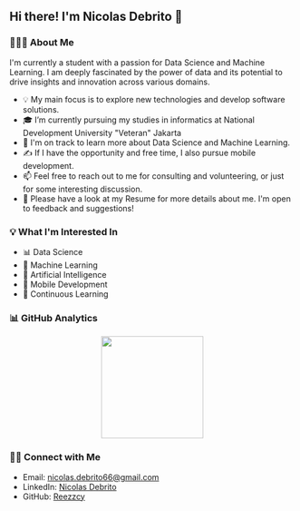 ## Hi there! I'm Nicolas Debrito 👋

### 👨🏻‍💻 About Me
I'm currently a student with a passion for Data Science and Machine Learning. I am deeply fascinated by the power of data and its potential to drive insights and innovation across various domains.

- 💡 My main focus is to explore new technologies and develop software solutions.
- 🎓 I’m currently pursuing my studies in informatics at National Development University "Veteran" Jakarta
- 🌱 I'm on track to learn more about Data Science and Machine Learning.
- ✍️ If I have the opportunity and free time, I also pursue mobile development.
- 📫 Feel free to reach out to me for consulting and volunteering, or just for some interesting discussion.
- 📄 Please have a look at my Resume for more details about me. I'm open to feedback and suggestions!

### 💡 What I'm Interested In

- 📊 Data Science
- 🧠 Machine Learning
- 🤖 Artificial Intelligence
- 📱 Mobile Development
- 📔 Continuous Learning

### 📊 GitHub Analytics

<p align="center">
  <a href="https://github.com/reezzcy">
    <img height="180em" src="https://github-readme-stats-eight-theta.vercel.app/api?username=reezzcy&show_icons=true&theme=algolia&include_all_commits=true&count_private=true"/>
  </a>
</p>

### 🤝🏻 Connect with Me

- Email: [nicolas.debrito66@gmail.com](mailto:nicolas.debrito66@gmail.com)
- LinkedIn: [Nicolas Debrito](https://www.linkedin.com/in/nicolas-debrito-501569284)
- GitHub: [Reezzcy](https://github.com/reezzcy)
